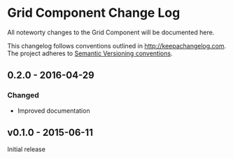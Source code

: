Grid Component Change Log
============================
All noteworty changes to the Grid Component will be documented here.

This changelog follows conventions outlined in <http://keepachangelog.com>. The project adheres to [Semantic Versioning conventions](http://semver.org).

0.2.0 - 2016-04-29
------------------
### Changed
* Improved documentation


v0.1.0 - 2015-06-11
-------------------
Initial release
